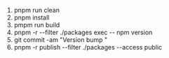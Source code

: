 1. pnpm run clean
2. pnpm install
3. pmpm run build
4. pnpm -r --filter ./packages exec -- npm version <version>
5. git commit -am "Version bump <version>"
6. pnpm -r publish --filter ./packages --access public